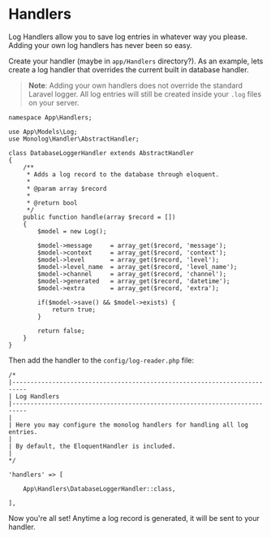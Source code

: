 # Handlers

Log Handlers allow you to save log entries in whatever way you please. Adding your own log handlers has never been so easy.

Create your handler (maybe in `app/Handlers` directory?). As an example, lets create a log handler that overrides
the current built in database handler.

> **Note**: Adding your own handlers does not override the standard Laravel logger. All log entries will still be
> created inside your `.log` files on your server.

    namespace App\Handlers;
    
    use App\Models\Log;
    use Monolog\Handler\AbstractHandler;
    
    class DatabaseLoggerHandler extends AbstractHandler
    {
        /**
         * Adds a log record to the database through eloquent.
         *
         * @param array $record
         *
         * @return bool
         */
        public function handle(array $record = [])
        {
            $model = new Log();
    
            $model->message     = array_get($record, 'message');
            $model->context     = array_get($record, 'context');
            $model->level       = array_get($record, 'level');
            $model->level_name  = array_get($record, 'level_name');
            $model->channel     = array_get($record, 'channel');
            $model->generated   = array_get($record, 'datetime');
            $model->extra       = array_get($record, 'extra');
    
            if($model->save() && $model->exists) {
                return true;
            }
    
            return false;
        }
    }

Then add the handler to the `config/log-reader.php` file:

    /*
    |--------------------------------------------------------------------------
    | Log Handlers
    |--------------------------------------------------------------------------
    |
    | Here you may configure the monolog handlers for handling all log entries.
    |
    | By default, the EloquentHandler is included.
    |
    */

    'handlers' => [
        
        App\Handlers\DatabaseLoggerHandler::class,

    ],
   
Now you're all set! Anytime a log record is generated, it will be sent to your handler.
